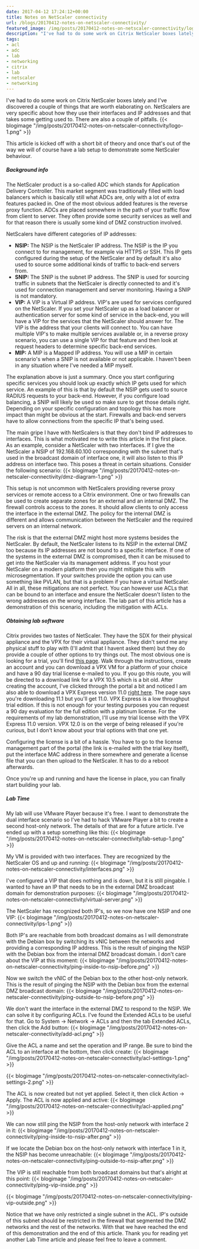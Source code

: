 ```yaml
---
date: 2017-04-12 17:24:12+00:00
title: Notes on NetScaler connectivity
url: /blogs/20170412-notes-on-netscaler-connectivity/
featured_image: /img/posts/20170412-notes-on-netscaler-connectivity/logo-1.png
description: "I've had to do some work on Citrix NetScaler boxes lately and I've discovered a couple of things that are worth elaborating on."
tags:
- acl
- adc
- lab
- networking
- citrix
- lab
- netscaler
- networking
---
```


I've had to do some work on Citrix NetScaler boxes lately and I've discovered a couple of things that are worth elaborating on. NetScalers are very specific about how they use their interfaces and IP addresses and that takes some getting used to. There are also a couple of pitfalls.
{{< blogimage "/img/posts/20170412-notes-on-netscaler-connectivity/logo-1.png" >}}
<!-- more -->
This article is kicked off with a short bit of theory and once that's out of the way we will of course have a lab setup to demonstrate some NetScaler behaviour.

##### Background info
The NetScaler product is a so-called ADC which stands for Application Delivery Controller. This market segment was traditionally filled with load balancers which is basically still what ADCs are, only with a lot of extra features packed in. One of the most obvious added features is the reverse proxy function.
ADCs are placed somewhere in the path of your traffic flow from client to server. They often provide some security services as well and for that reason there is usually some kind of DMZ construction involved.

NetScalers have different categories of IP addresses:

* **NSIP:** The NSIP is the NetScaler IP address. The NSIP is the IP you connect to for management, for example via HTTPS or SSH. This IP gets configured during the setup of the NetScaler and by default it's also used to source some additional kinds of traffic to back-end servers from.
* **SNIP:** The SNIP is the subnet IP address. The SNIP is used for sourcing traffic in subnets that the NetScaler is directly connected to and it's used for connection management and server monitoring. Having a SNIP is not mandatory.
* **VIP:** A VIP is a Virtual IP address. VIP's are used for services configured on the NetScaler. If you set your NetScaler up as a load balancer or authentication server for some kind of service in the back-end, you will have a VIP for the services that the NetScaler should answer for. The VIP is the address that your clients will connect to. You can have multiple VIP's to make multiple services available or, in a reverse proxy scenario, you can use a single VIP for that feature and then look at request headers to determine specific back-end services.
* **MIP:** A MIP is a Mapped IP address. You will use a MIP in certain scenario's when a SNIP is not available or not applicable. I haven't been in any situation where I've needed a MIP myself.

The explanation above is just a summary. Once you start configuring specific services you should look up exactly which IP gets used for which service. An example of this is that by default the NSIP gets used to source RADIUS requests to your back-end. However, if you configure load balancing, a SNIP will likely be used so make sure to get those details right. Depending on your specific configuration and topology this has more impact than might be obvious at the start. Firewalls and back-end servers have to allow connections from the specific IP that's being used.

The main gripe I have with NetScalers is that they don't bind IP addresses to interfaces. This is what motivated me to write this article in the first place. As an example, consider a NetScaler with two interfaces. If I give the NetScaler a NSIP of 192.168.60.100 corresponding with the subnet that's used in the broadcast domain of interface one, it will also listen to this IP address on interface two. This poses a threat in certain situations. Consider the following scenario:
{{< blogimage "/img/posts/20170412-notes-on-netscaler-connectivity/dmz-diagram-1.png" >}}

This setup is not uncommon with NetScalers providing reverse proxy services or remote access to a Citrix environment. One or two firewalls can be used to create separate zones for an external and an internal DMZ. The firewall controls access to the zones. It should allow clients to only access the interface in the external DMZ. The policy for the internal DMZ is different and allows communication between the NetScaler and the required servers on an internal network.

The risk is that the external DMZ might host more systems besides the NetScaler. By default, the NetScaler listens to its NSIP in the external DMZ too because its IP addresses are not bound to a specific interface. If one of the systems in the external DMZ is compromised, then it can be misused to get into the NetScaler via its management address. If you host your NetScaler on a modern platform then you might mitigate this with microsegmentation. If your switches provide the option you can use something like PVLAN, but that is a problem if you have a virtual NetScaler. All in all, these mitigations are not perfect. You can however use ACLs that can be bound to an interface and ensure the NetScaler doesn't listen to the wrong addresses on the wrong interface. The lab part of this article has a demonstration of this scenario, including the mitigation with ACLs.

##### Obtaining lab software
Citrix provides two tastes of NetScaler. They have the SDX for their physical appliance and the VPX for their virtual appliance. They didn't send me any physical stuff to play with (I'll admit that I havent asked them) but they do provide a couple of other options to try things out. The most obvious one is looking for a trial, you'll find [this page](https://www.citrix.com/products/netscaler-adc/get-started.html). Walk through the instructions, create an account and you can download a VPX VM for a platform of your choice and have a 90 day trial license e-mailed to you. If you go this route, you will be directed to a download link for a VPX 10.5 which is a bit old. After creating the account, I've clicked through the portal a bit and noticed I am also able to download a VPX Express version 11.0 [right here](https://www.citrix.com/downloads/netscaler-adc/). The page says you're downloading 11.1 but you'll get 11.0. VPX Express is a low throughput trial edition. If this is not enough for your testing purposes you can request a 90 day evaluation for the full edition with a platinum license. For the requirements of my lab demonstration, I'll use my trial license with the VPX Express 11.0 version. VPX 12.0 is on the verge of being released if you're curious, but I don't know about your trial options with that one yet.

Configuring the license is a bit of a hassle. You have to go to the license management part of the portal (the link is e-mailed with the trial key itself), put the interface MAC address in there somewhere and generate a license file that you can then upload to the NetScaler. It has to do a reboot afterwards.

Once you're up and running and have the license in place, you can finally start building your lab.

##### Lab Time
My lab will use VMware Player because it's free. I want to demonstrate the dual interface scenario so I've had to hack VMware Player a bit to create a second host-only network. The details of that are for a future article. I've ended up with a setup something like this:
{{< blogimage "/img/posts/20170412-notes-on-netscaler-connectivity/lab-setup-1.png" >}}

My VM is provided with two interfaces. They are recognized by the NetScaler OS and up and running:
{{< blogimage "/img/posts/20170412-notes-on-netscaler-connectivity/interfaces.png" >}}

I've configured a VIP that does nothing and is down, but it is still pingable. I wanted to have an IP that needs to be in the external DMZ broadcast domain for demonstration purposes:
{{< blogimage "/img/posts/20170412-notes-on-netscaler-connectivity/virtual-server.png" >}}

The NetScaler has recognized both IP's, so we now have one NSIP and one VIP:
{{< blogimage "/img/posts/20170412-notes-on-netscaler-connectivity/ips-1.png" >}}

Both IP's are reachable from both broadcast domains as I will demonstrate with the Debian box by switching its vNIC between the networks and providing a corresponding IP address. This is the result of pinging the NSIP with the Debian box from the internal DMZ broadcast domain. I don't care about the VIP at this moment:
{{< blogimage "/img/posts/20170412-notes-on-netscaler-connectivity/ping-inside-to-nsip-before.png" >}}

Now we switch the vNIC of the Debian box to the other host-only network. This is the result of pinging the NSIP with the Debian box from the external DMZ broadcast domain:
{{< blogimage "/img/posts/20170412-notes-on-netscaler-connectivity/ping-outside-to-nsip-before.png" >}}

We don't want the interface in the external DMZ to respond to the NSIP. We can solve it by configuring ACLs. I've found the Extended ACLs to be useful for that. Go to System -> Network -> ACLs and then the tab Extended ACLs, then click the Add button:
{{< blogimage "/img/posts/20170412-notes-on-netscaler-connectivity/add-acl.png" >}}

Give the ACL a name and set the operation and IP range. Be sure to bind the ACL to an interface at the bottom, then click create:
{{< blogimage "/img/posts/20170412-notes-on-netscaler-connectivity/acl-settings-1.png" >}}

{{< blogimage "/img/posts/20170412-notes-on-netscaler-connectivity/acl-settings-2.png" >}}

The ACL is now created but not yet applied. Select it, then click Action -> Apply. The ACL is now applied and active:
{{< blogimage "/img/posts/20170412-notes-on-netscaler-connectivity/acl-applied.png" >}}

We can now still ping the NSIP from the host-only network with interface 2 in it:
{{< blogimage "/img/posts/20170412-notes-on-netscaler-connectivity/ping-inside-to-nsip-after.png" >}}

If we locate the Debian box on the host-only network with interface 1 in it, the NSIP has become unreachable:
{{< blogimage "/img/posts/20170412-notes-on-netscaler-connectivity/ping-outside-to-nsip-after.png" >}}

The VIP is still reachable from both broadcast domains but that's alright at this point:
{{< blogimage "/img/posts/20170412-notes-on-netscaler-connectivity/ping-vip-inside.png" >}}

{{< blogimage "/img/posts/20170412-notes-on-netscaler-connectivity/ping-vip-outside.png" >}}

Notice that we have only restricted a single subnet in the ACL. IP's outside of this subnet should be restricted in the firewall that segmented the DMZ networks and the rest of the networks. With that we have reached the end of this demonstration and the end of this article. Thank you for reading yet another Lab Time article and please feel free to leave a comment.

